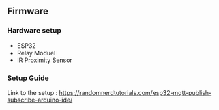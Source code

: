 ## Firmware 

### Hardware setup 
 - ESP32
 - Relay Moduel 
 - IR Proximity Sensor 

### Setup Guide 
 Link to the setup : 
https://randomnerdtutorials.com/esp32-mqtt-publish-subscribe-arduino-ide/
